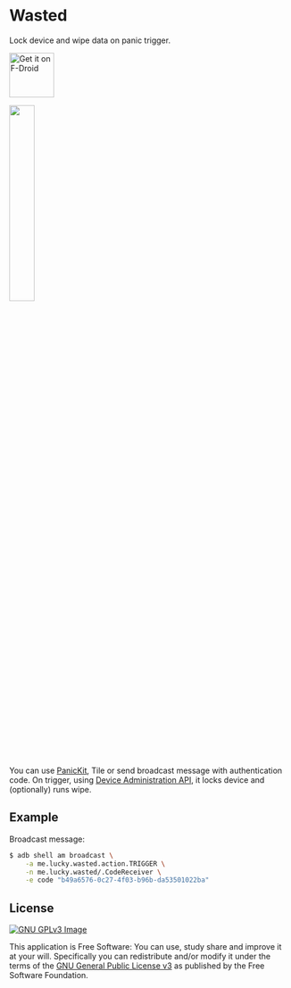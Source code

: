 # Wasted

Lock device and wipe data on panic trigger.

[<img src="https://fdroid.gitlab.io/artwork/badge/get-it-on.png"
     alt="Get it on F-Droid"
     height="80">](https://f-droid.org/packages/me.lucky.wasted/)

<img src="https://user-images.githubusercontent.com/53379023/146694310-41316fdb-b7c7-44e7-b18d-a1f4d0a7bec5.png" width="30%" height="30%">

You can use [PanicKit](https://guardianproject.info/code/panickit/), Tile or send broadcast message 
with authentication code. On trigger, using 
[Device Administration API](https://developer.android.com/guide/topics/admin/device-admin), it 
locks device and (optionally) runs wipe.

## Example

Broadcast message:
```sh
$ adb shell am broadcast \
    -a me.lucky.wasted.action.TRIGGER \
    -n me.lucky.wasted/.CodeReceiver \
    -e code "b49a6576-0c27-4f03-b96b-da53501022ba"
```

## License
[![GNU GPLv3 Image](https://www.gnu.org/graphics/gplv3-127x51.png)](http://www.gnu.org/licenses/gpl-3.0.en.html)  

This application is Free Software: You can use, study share and improve it at your
will. Specifically you can redistribute and/or modify it under the terms of the
[GNU General Public License v3](https://www.gnu.org/licenses/gpl.html) as
published by the Free Software Foundation.
